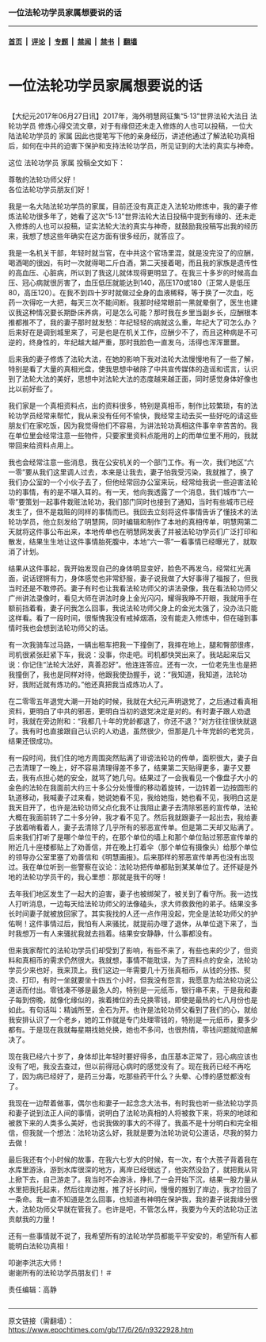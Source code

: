 ### 一位法轮功学员家属想要说的话

---

#### [首页](../../../..?n9322928) &nbsp;|&nbsp; [评论](../../../../../epoch-comment?n9322928) &nbsp;|&nbsp; [专题](../../../../../epoch-special?n9322928) &nbsp;|&nbsp; [禁闻](../../../../../epoch-news?n9322928) &nbsp;|&nbsp; [禁书](../../../../../books?n9322928) &nbsp;|&nbsp; [翻墙](https://github.com/gfw-breaker/nogfw/blob/master/README.md?n9322928)


<div class="column" id="artbody" itemprop="articleBody">
 <div class="whitebg">
  <div class="column">
   <div class="arttop mbottom20">
    <h1 class="title">
     一位法轮功学员家属想要说的话
    </h1>
   </div>
  </div>
  <!-- article content begin -->
  <p>
   【大纪元2017年06月27日讯】2017年，海外明慧网征集“5‧13”世界法轮大法日
   <ok href="https://www.epochtimes.com/gb/tag/%E6%B3%95%E8%BD%AE%E5%8A%9F%E5%AD%A6%E5%91%98.html">
    法轮功学员
   </ok>
   修炼心得交流文章，对于有缘但还未走入修炼的人也可以投稿，一位大陆法轮功学员的
   <ok href="https://www.epochtimes.com/gb/tag/%E5%AE%B6%E5%B1%9E.html">
    家属
   </ok>
   因此也提笔写下他的亲身经历，讲述他通过了解法轮功真相后，如何在中共的迫害下保护和支持法轮功学员，所见证到的大法的真实与神奇。
  </p>
  <p>
   这位
   <ok href="https://www.epochtimes.com/gb/tag/%E6%B3%95%E8%BD%AE%E5%8A%9F%E5%AD%A6%E5%91%98.html">
    法轮功学员
   </ok>
   <ok href="https://www.epochtimes.com/gb/tag/%E5%AE%B6%E5%B1%9E.html">
    家属
   </ok>
   投稿全文如下：
  </p>
  <p>
   尊敬的法轮功师父好！
   <br/>
   各位法轮功学员朋友们好！
  </p>
  <p>
   我是一名大陆法轮功学员的家属，目前还没有真正走入法轮功修炼中，我的妻子修炼法轮功很多年了，她看了这次“5‧13”世界法轮大法日投稿中提到有缘的、还未走入修炼的人也可以投稿，证实法轮大法的真实与神奇，就鼓励我投稿写出我的经历来，我想了想这些年确实在这方面有很多经历，就答应了。
  </p>
  <p>
   我是一名机关干部，年轻时就当官，在中共这个官场里混，就是没完没了的应酬，喝酒喝的很凶，有时一次就得喝二斤白酒，第二天接着喝，而且我的家族是遗传性的高血压、心脏病，所以到了我这儿就体现得更明显了。在我三十多岁的时候高血压、冠心病就很厉害了，血压低压就能达到140，高压170或180（正常人是低压80，高压120）。在我不到四十岁时就做过全身的血液稀释，等于换了一次血，吃药一次得吃一大把，每天三次不能间断。我那时经常眼前一黑就晕倒了，医生也建议我这种情况要长期卧床养病，可是怎么可能？那时我在乡里当副乡长，应酬根本推都推不了，我的妻子那时就发愁：年纪轻轻的病就这么重，年纪大了可怎么办？后来好在是调到城里来了，可是也是在机关工作，应酬少不了，而且这种病是不可逆的，终身性的，年纪越大越严重，那时我脸色一直发乌，活得也浑浑噩噩。
  </p>
  <p>
   后来我的妻子修炼了法轮大法，在她的影响下我对法轮大法慢慢地有了一些了解，特别是看了大量的真相光盘，使我思想中破除了中共宣传媒体的造谣和谎言，认识到了法轮大法的美好，思想中对法轮大法的态度越来越正面，同时感觉身体好像也比以前好些了。
  </p>
  <p>
   我们家是一个真相资料点，出的资料很多，特别是真相币，制作比较繁琐，有的法轮功学员经常来帮忙，我从来没有任何不愉快，我经常主动去买一些好吃的请这些朋友们在家吃饭，因为我觉得他们不容易，为讲法轮功真相这件事辛辛苦苦的。我在单位里会经常注意一些物件，只要家里资料点能用的上的而单位里不用的，我就带回来给资料点用上。
  </p>
  <p>
   我也会经常注意一些消息，我在公安机关的一个部门工作。有一次，我们地区“六一零”要从我们这里调人过去，本来是让我去，妻子怕我受污染，我就推了，换了我们办公室的一个小伙子去了，但他经常回办公室来玩，经常给我说一些迫害法轮功的事情，有的是不堪入耳的。有一天，他向我透露了一个消息，我们城市“六一零”要策划一起事件栽赃法轮功，我们部门同时也接到了通知，当时有些城市已经发生了，但不是栽赃的同样的事情而已。我回去立刻将这件事情告诉了懂技术的法轮功学员，他立刻发给了明慧网，同时编辑和制作了本地的真相传单，明慧网第二天就将这件事公布出来，本地传单也在明慧网发表了并被法轮功学员们广泛打印和散发，结果生生地让这件事情胎死腹中，本地“六一零”一看事情已经曝光了，就取消了计划。
  </p>
  <p>
   结果从这件事起，我开始发现自己的身体明显变好，脸色不再发乌，经常红光满面，说话铿锵有力，身体感觉也非常舒服，妻子说我做了大好事得了福报了，但我当时还是不敢停药。妻子有时也让我看法轮功师父的讲法录像，我在看法轮功师父广州讲法录像时，看见大师在讲法时身上金光闪闪，耀得我睁不开眼，我就用手在额前挡着看，妻子问我怎么回事，我说法轮功师父身上的金光太强了，没办法只能这样看。看了一段时间，很惭愧我没有戒掉烟酒，没有能走入修炼中，但在碰到事情时我也会想到法轮功师父的话。
  </p>
  <p>
   有一次我骑车过马路，一辆出租车把我一下撞倒了，我摔在地上，腿和臀部很疼，司机很紧张赶紧下车，我说：没事，你走吧。司机都快哭出来了。我站起来后又说：你记住“法轮大法好，真善忍好”。他连连答应。还有一次，一位老先生也是把我撞倒了，我也是同样对待，他跟我使劲握手，说：“我知道，我知道，法轮功好，我附近就有炼功的。”他还真把我当成炼功人了。
  </p>
  <p>
   在二零零五年退党大潮一开始的时候，我就在大纪元声明退党了，之后通过看真相资料，更明白了中共的邪恶，更明白当初的退党决定是对的。有时妻子跟人劝退时，我就在旁边附和：“我都几十年的党龄都退了，你还不退？”对方往往很快就退了。我有时也直接跟自己认识的人劝退，虽然很少，但那是几十年党龄的老党员，结果还很成功。
  </p>
  <p>
   有一段时间，我们住的地方周围突然贴满了诽谤法轮功的传单，面积很大，妻子自己去清理了一晚上，好不容易清理得差不多了，结果第二天贴得更多，妻子又要去，我有点担心她的安全，就骂了她几句。结果过了一会我看见一个像盘子大小的金色的法轮在我面前大约三十多公分处慢慢的移动着旋转，一边转着一边按圆形的轨道移动，我喊妻子过来看，她说她看不见，我给她指，她也看不见，我明白这是我天目开了，也许是法轮功师父点化我不让我阻止妻子去清除邪恶的宣传单，法轮大概在我面前转了二十多分钟，我才看不见了。然后我就跟妻子一起出去，我给妻子放着哨看着人，妻子去清除了几乎所有的邪恶宣传单。但是第二天却又贴满了。后来我们打听了是哪个单位干的，在那个单位的墙上和那个单位贴过邪恶宣传单的附近几十座楼都贴上了劝善信，并在晚上打着伞（那个单位有摄像头）给那个单位的领导办公室里塞了劝善信和《明慧画报》。后来那样的邪恶宣传单再也没有出现过。我在单位听到一些警察在议论：法轮功把传单都贴到某某单位了。还怀疑是外地的法轮功学员干的，我心里想：那就是我干的呀！
  </p>
  <p>
   去年我们地区发生了一起大的迫害，妻子也被绑架了，被关到了看守所。我一边找人打听消息，一边每天给法轮功师父的法像磕头，求大师救救他的弟子。结果没多长时间妻子就被放回家了。其实我找的人还一点作用没起，完全是法轮功师父的护佑啊！这件事情过后，我怕有人来骚扰，就提前办理了退休，从单位退下来了，当时我想万一有人来骚扰我就去挡着。结果安安静静，什么事都没有。
  </p>
  <p>
   但来我家帮忙的法轮功学员们却受到了影响，有些不来了，有些也来的少了，但资料和真相币的需求仍然很大。我就想，事情不能耽误，为了资料点的安全，法轮功学员少来也好，我来顶上。我们这边一年需要几十万张真相币，从钱的分拣、熨烫、打印，有时一坐就要坐十四五个小时，但我没有怨言，我愿意为给法轮功说公道话而付出。零钱凑不够是最急人的，特别是一元纸币，银行串不来，于是我和妻子每到傍晚，就像化缘似的，挨着摊位的去兑换零钱，即使是最热的七八月份也是如此。有句话叫：精诚所至，金石为开。也许是法轮功师父看到了我们的心，就给我安排认识了一个老乡，她的工作就是专门处理零钱的，特别是一元纸币，要多少都有。于是现在我就每星期找她兑换，她也不多问，也很热情，零钱问题就彻底解决了。
  </p>
  <p>
   现在我已经六十岁了，身体却比年轻时要好得多，血压基本正常了，冠心病应该也没有了吧，我没去查过，但以前得冠心病时的感觉没有了。现在我药已经不再吃了，因为病已经好了，是药三分毒，吃那些药干什么？头晕、心悸的感觉都没有了。
  </p>
  <p>
   我现在一边帮着做事，偶尔也和妻子一起念念大法书，有时我也听一些法轮功学员和妻子说到法正人间的事情，说明白了法轮功真相的人将被救下来，将来的地球和被救下来的人类多么美好，也说我做的事大的不得了。我虽不是十分明白和完全相信，但我就一个想法：法轮功这么好，我就是要为法轮功说句公道话，尽我的努力去做！
  </p>
  <p>
   最后我还有个小时候的故事，在我六七岁大的时候，有一次，有个大孩子背着我在水库里游泳，游到水库很深的地方，离岸已经很远了，他突然没劲了，就把我从背上掀下去，自己游走了。我当时不会游泳，挣扎了一会开始下沉，结果一股力量从水里把我托起来，然后往岸边推，推了好长时间，慢慢的推到了岸边，我才捡回了一条命。我一直不知道是怎么回事，也知道有神明在保护我，我的妻子说我缘分很大，法轮功师父早就在管我了。也许是吧，不管怎么样，我要为今天的法轮功正法贡献我的力量！
  </p>
  <p>
   还有一些事情就不说了，我希望所有的法轮功学员都能平平安安的，希望所有人都能明白法轮功真相！
  </p>
  <p>
   叩谢李洪志大师！
   <br/>
   谢谢所有的法轮功学员朋友们！＃
  </p>
  <p>
   责任编辑：高静
  </p>
  <!-- article content end -->
 </div>
</div>


---

原文链接（需翻墙）：https://www.epochtimes.com/gb/17/6/26/n9322928.htm